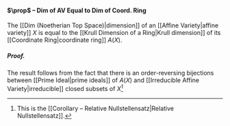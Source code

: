 #### $\prop$ – Dim of AV Equal to Dim of Coord. Ring
The [[Dim (Noetherian Top Space)|dimension]] of an [[Affine Variety|affine variety]] $X$ is equal to the [[Krull Dimension of a Ring|Krull dimension]] of its [[Coordinate Ring|coordinate ring]] $A(X).$

##### *Proof.*
The result follows from the fact that there is an order-reversing bijections between [[Prime Ideal|prime ideals]] of $A(X)$ and [[Irreducible Affine Variety|irreducible]] closed subsets of $X$[^1]

[^1]: This is the [[Corollary – Relative Nullstellensatz|Relative Nullstellensatz]].